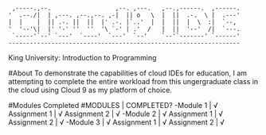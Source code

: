      ,-----.,--.                  ,--. ,---.   ,--.,------.  ,------.
    '  .--./|  | ,---. ,--.,--. ,-|  || o   \  |  ||  .-.  \ |  .---'
    |  |    |  || .-. ||  ||  |' .-. |`..'  |  |  ||  |  \  :|  `--, 
    '  '--'\|  |' '-' ''  ''  '\ `-' | .'  /   |  ||  '--'  /|  `---.
     `-----'`--' `---'  `----'  `---'  `--'    `--'`-------' `------'
    ----------------------------------------------------------------- 

King University: Introduction to Programming

#About
To demonstrate the capabilities of cloud IDEs for education, I am attempting to
complete the entire workload from this ungergraduate class in the cloud using 
Cloud 9 as my platform of choice.

#Modules Completed
#MODULES                |   COMPLETED?
-Module 1               |       √    
  Assignment 1          |       √
  Assignment 2          |       √
-Module 2               |       √
  Assignment 1          |       √
  Assignment 2          |       √
-Module 3               |       √
  Assignment 1          |       √
  Assignment 2          |       √
